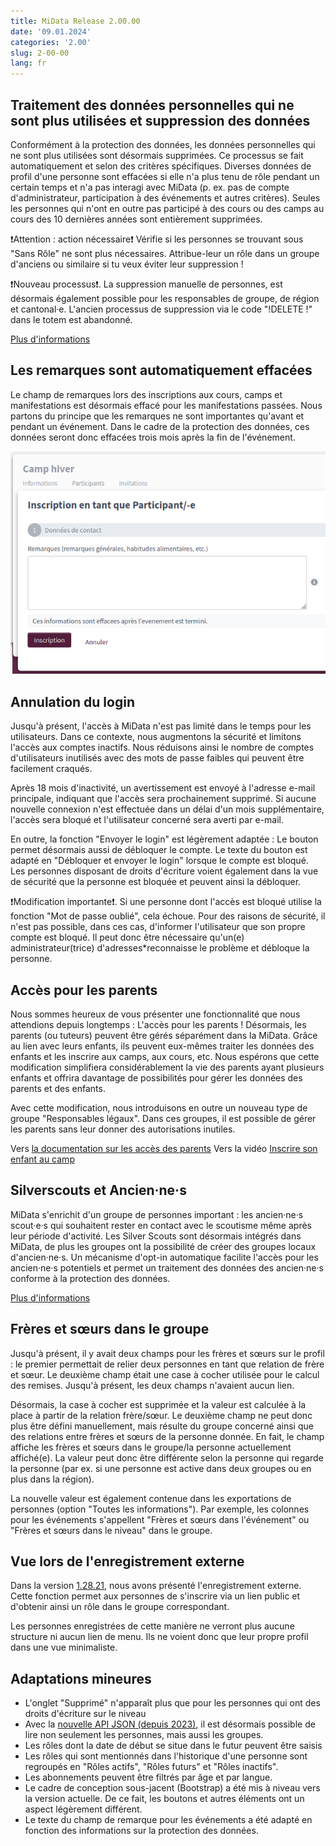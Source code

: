 ```yaml
---
title: MiData Release 2.00.00
date: '09.01.2024'
categories: '2.00'
slug: 2-00-00
lang: fr
---
```


## Traitement des données personnelles qui ne sont plus utilisées et suppression des données
Conformément à la protection des données, les données personnelles qui ne sont plus utilisées sont désormais supprimées. Ce processus se fait automatiquement et selon des critères spécifiques. Diverses données de profil d'une personne sont effacées si elle n'a plus tenu de rôle pendant un certain temps et n'a pas interagi avec MiData (p. ex. pas de compte d'administrateur, participation à des événements et autres critères). Seules les personnes qui n'ont en outre pas participé à des cours ou des camps au cours des 10 dernières années sont entièrement supprimées.

❗Attention : action nécessaire❗
Vérifie si les personnes se trouvant sous "Sans Rôle" ne sont plus nécessaires. Attribue-leur un rôle dans un groupe d'anciens ou similaire si tu veux éviter leur suppression !

❗Nouveau processus❗.
La suppression manuelle de personnes, est désormais également possible pour les responsables de groupe, de région et cantonal·e. L'ancien processus de suppression via le code "!DELETE !" dans le totem est abandonné.

[Plus d'informations](https://docu.scout.ch/fr/documentation/article-4)

## Les remarques sont automatiquement effacées
Le champ de remarques lors des inscriptions aux cours, camps et manifestations est désormais effacé pour les manifestations passées. Nous partons du principe que les remarques ne sont importantes qu'avant et pendant un événement. Dans le cadre de la protection des données, ces données seront donc effacées trois mois après la fin de l'événement.

![Bemerkungsfeld](/images/releasenotes/bemerkungen_events_fr.png)

## Annulation du login
Jusqu'à présent, l'accès à MiData n'est pas limité dans le temps pour les utilisateurs. Dans ce contexte, nous augmentons la sécurité et limitons l'accès aux comptes inactifs. Nous réduisons ainsi le nombre de comptes d'utilisateurs inutilisés avec des mots de passe faibles qui peuvent être facilement craqués.

Après 18 mois d'inactivité, un avertissement est envoyé à l'adresse e-mail principale, indiquant que l'accès sera prochainement supprimé. Si aucune nouvelle connexion n'est effectuée dans un délai d'un mois supplémentaire, l'accès sera bloqué et l'utilisateur concerné sera averti par e-mail.

En outre, la fonction "Envoyer le login" est légèrement adaptée : Le bouton permet désormais aussi de débloquer le compte. Le texte du bouton est adapté en "Débloquer et envoyer le login" lorsque le compte est bloqué. Les personnes disposant de droits d'écriture voient également dans la vue de sécurité que la personne est bloquée et peuvent ainsi la débloquer.

❗Modification importante❗.
Si une personne dont l'accès est bloqué utilise la fonction "Mot de passe oublié", cela échoue. Pour des raisons de sécurité, il n'est pas possible, dans ces cas, d'informer l'utilisateur que son propre compte est bloqué. Il peut donc être nécessaire qu'un(e) administrateur(trice) d'adresses\*reconnaisse le problème et débloque la personne.

## Accès pour les parents
Nous sommes heureux de vous présenter une fonctionnalité que nous attendions depuis longtemps : L'accès pour les parents ! Désormais, les parents (ou tuteurs) peuvent être gérés séparément dans la MiData. Grâce au lien avec leurs enfants, ils peuvent eux-mêmes traiter les données des enfants et les inscrire aux camps, aux cours, etc. Nous espérons que cette modification simplifiera considérablement la vie des parents ayant plusieurs enfants et offrira davantage de possibilités pour gérer les données des parents et des enfants.

Avec cette modification, nous introduisons en outre un nouveau type de groupe "Responsables légaux". Dans ces groupes, il est possible de gérer les parents sans leur donner des autorisations inutiles.

Vers [la documentation sur les accès des parents](https://docu.scout.ch/fr/documentation/eltern)
Vers la vidéo [Inscrire son enfant au camp](https://duckduckgo.com)

## Silverscouts et Ancien·ne·s
MiData s'enrichit d'un groupe de personnes important : les ancien·ne·s scout·e·s qui souhaitent rester en contact avec le scoutisme même après leur période d'activité. Les Silver Scouts sont désormais intégrés dans MiData, de plus les groupes ont la possibilité de créer des groupes locaux d'ancien·ne·s. Un mécanisme d'opt-in automatique facilite l'accès pour les ancien·ne·s potentiels et permet un traitement des données des ancien·ne·s conforme à la protection des données.

[Plus d'informations](https://docu.scout.ch/fr/documentation/ehemalige)

## Frères et sœurs dans le groupe
Jusqu'à présent, il y avait deux champs pour les frères et sœurs sur le profil : le premier permettait de relier deux personnes en tant que relation de frère et sœur. Le deuxième champ était une case à cocher utilisée pour le calcul des remises. Jusqu'à présent, les deux champs n'avaient aucun lien.

Désormais, la case à cocher est supprimée et la valeur est calculée à la place à partir de la relation frère/sœur. Le deuxième champ ne peut donc plus être défini manuellement, mais résulte du groupe concerné ainsi que des relations entre frères et sœurs de la personne donnée. En fait, le champ affiche les frères et sœurs dans le groupe/la personne actuellement affiché(e). La valeur peut donc être différente selon la personne qui regarde la personne (par ex. si une personne est active dans deux groupes ou en plus dans la région).

La nouvelle valeur est également contenue dans les exportations de personnes (option "Toutes les informations"). Par exemple, les colonnes pour les événements s'appellent "Frères et sœurs dans l'événement" ou "Frères et sœurs dans le niveau" dans le groupe.

## Vue lors de l'enregistrement externe
Dans la version [1.28.21](https://pfadi.swiss/fr/publications-telechargements/downloads/detail/790/midata-release-notes-12821/), nous avons présenté l'enregistrement externe. Cette fonction permet aux personnes de s'inscrire via un lien public et d'obtenir ainsi un rôle dans le groupe correspondant.

Les personnes enregistrées de cette manière ne verront plus aucune structure ni aucun lien de menu. Ils ne voient donc que leur propre profil dans une vue minimaliste.

## Adaptations mineures

- L'onglet "Supprimé" n'apparaît plus que pour les personnes qui ont des droits d'écriture sur le niveau
- Avec la [nouvelle API JSON (depuis 2023)](https://github.com/hitobito/hitobito/blob/master/doc/development/05_json_api.md), il est désormais possible de lire non seulement les personnes, mais aussi les groupes.
- Les rôles dont la date de début se situe dans le futur peuvent être saisis
- Les rôles qui sont mentionnés dans l'historique d'une personne sont regroupés en "Rôles actifs", "Rôles futurs" et "Rôles inactifs".
- Les abonnements peuvent être filtrés par âge et par langue.
- Le cadre de conception sous-jacent (Bootstrap) a été mis à niveau vers la version actuelle. De ce fait, les boutons et autres éléments ont un aspect légèrement différent.
- Le texte du champ de remarque pour les événements a été adapté en fonction des informations sur la protection des données.
